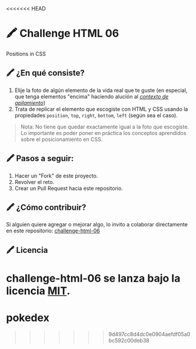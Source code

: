 <<<<<<< HEAD
# 🖍 Challenge HTML 06

Positions in CSS

## 🖍 ¿En qué consiste?

1. Elije la foto de algún elemento de la vida real que te guste (en especial, que tenga elementos "encima" haciendo alución al *[contexto de apilamiento](https://developer.mozilla.org/es/docs/Web/CSS/CSS_Positioning/entendiendo_z_index/El_contexto_de_apilamiento#:~:text=El%20contexto%20de%20apilamiento%20es,prioridad%20basado%20en%20sus%20atributos.)*)
2. Trata de replicar el elemento que escogiste con HTML y CSS usando la propiedades `position`, `top`, `right`, `bottom`, `left` (según sea el caso).

> Nota: No tiene que quedar exactamente igual a la foto que escogiste. Lo importante es poder poner en práctica los conceptos aprendidos sobre el posicionamiento en CSS. 

## 🖍 Pasos a seguir:

1. Hacer un "Fork" de este proyecto.
2. Revolver el reto.
3. Crear un Pull Request hacia este repositorio.

## 🖍 ¿Cómo contribuir?

Si alguien quiere agregar o mejorar algo, lo invito a colaborar directamente en este repositorio: [challenge-html-06](https://github.com/platzimaster/challenge-html-06/)

## 🖍 Licencia

challenge-html-06 se lanza bajo la licencia [MIT](https://opensource.org/licenses/MIT).
=======
# pokedex
>>>>>>> 9d497cc8d4dc0e0904aefdf05a0bc592c00deb38
